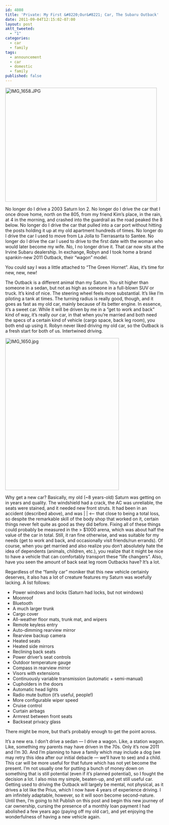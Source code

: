 ```yaml
---
id: 4808
title: 'Private: My First &#8220;Our&#8221; Car, The Subaru Outback'
date: 2011-09-04T12:15:02-07:00
layout: post
aktt_tweeted:
  - "1"
categories:
  - car
  - family
tags:
  - announcement
  - car
  - domestic
  - family
published: false
---
```

<a title="IMG_1658.JPG" href="http://lh3.ggpht.com/-yaEZTgD02Po/TmO9zC_DqpI/AAAAAAAADmI/mY0Kakk1if4/s800/IMG_1658.JPG" rel="lightbox"><img loading="lazy" class="alignnone" title="IMG_1658.JPG" src="http://lh3.ggpht.com/-yaEZTgD02Po/TmO9zC_DqpI/AAAAAAAADmI/mY0Kakk1if4/w480/IMG_1658.JPG" alt="IMG_1658.JPG" width="480" height="360" /></a>

No longer do I drive a 2003 Saturn Ion 2. No longer do I drive the car that I once drove home, north on the 805, from my friend Kim&#8217;s place, in the rain, at 4 in the morning, and crashed into the guardrail as the road peaked the 8 below. No longer do I drive the car that pulled into a car port without hitting the posts holding it up at my old apartment hundreds of times. No longer do I drive the car I used to move from La Jolla to Tierrasanta to Santee. No longer do I drive the car I used to drive to the first date with the woman who would later become my wife. No, I no longer drive it. That car now sits at the Irvine Subaru dealership. In exchange, Robyn and I took home a brand spankin-new 2011 Outback, their &#8220;wagon&#8221; model.

You could say I was a little attached to &#8220;The Green Hornet&#8221;. Alas, it&#8217;s time for new, new, new!

The Outback is a different animal than my Saturn. You sit higher than someone in a sedan, but not as high as someone in a full-blown SUV or truck. It&#8217;s kind of nice. The steering wheel feels more substantial. It&#8217;s like I&#8217;m piloting a tank at times. The turning radius is really good, though, and it goes as fast as my old car, mainly because of its better engine. In essence, it&#8217;s a sweet car. While it will be driven by me in a &#8220;get to work and back&#8221; kind of way, it&#8217;s really _our_ car, in that when you&#8217;re married and both need the specs of a certain kind of vehicle (cargo space, back leg room), you both end up using it. Robyn never liked driving my old car, so the Outback is a fresh start for both of us. Intertwined driving.

<a title="IMG_1650.jpg" href="http://lh6.ggpht.com/-jwbMEOe55GE/TmO8xds9dCI/AAAAAAAADl8/vs0iJbfubDk/s800/IMG_1650.jpg" rel="lightbox"><img loading="lazy" class="alignnone" title="IMG_1650.jpg" src="http://lh6.ggpht.com/-jwbMEOe55GE/TmO8xds9dCI/AAAAAAAADl8/vs0iJbfubDk/w480/IMG_1650.jpg" alt="IMG_1650.jpg" width="360" height="480" /></a>

Why get a new car? Basically, my old (~8 years-old) Saturn was getting on in years and quality. The windshield had a crack, the AC was unreliable, the seats were stained, and it needed new front struts. It had been in an accident (described above), and was | | <&#8211; that close to being a total loss, so despite the remarkable skill of the body shop that worked on it, certain things never felt quite as good as they did before. Fixing all of these things could probably be measured in the > $1000 arena, which was about half the value of the car in total. Still, it ran fine otherwise, and was suitable for my needs (get to work and back, and occasionally visit friends/run errands). Of course, when you get married and also realize you don&#8217;t absolutely hate the idea of dependents (animals, children, etc.), you realize that it might be nice to have a vehicle that can comfortably transport these &#8220;life changers&#8221;. Also, have you seen the amount of back seat leg room Outbacks have? It&#8217;s a lot.

Regardless of the &#8220;family car&#8221; moniker that this new vehicle certainly deserves, it also has a lot of creature features my Saturn was woefully lacking. A list follows:

* Power windows and locks (Saturn had locks, but not windows)
* Moonroof
* Bluetooth
* A much larger trunk
* Cargo cover
* All-weather floor mats, trunk mat, and wipers
* Remote keyless entry
* Auto-dimming rearview mirror
* Rearview backup camera
* Heated seats
* Heated side mirrors
* Reclining back seats
* Power driver&#8217;s seat controls
* Outdoor temperature gauge
* Compass in rearview mirror
* Visors with extensions
* Continuously variable transmission (automatic + semi-manual)
* Cupholders in the doors
* Automatic head lights
* Radio mute button (it&#8217;s useful, people!)
* More configurable wiper speed
* Cruise control
* Curtain airbags
* Armrest between front seats
* Backseat privacy glass

There might be more, but that&#8217;s probably enough to get the point across.

It&#8217;s a new era. I don&#8217;t drive a sedan &#8212; I drive a wagon. Like, a station wagon. Like, something my parents may have driven in the 70s. Only it&#8217;s now 2011 and I&#8217;m 30. And I&#8217;m planning to have a family which may include a dog (we may retry this idea after our initial debacle &#8212; we&#8217;ll have to see) and a child. This car will be more useful for that future which has not yet become the present. I&#8217;m not usually one for putting a bunch of money down on something that is still potential (even if it&#8217;s planned potential), so I fought the decision a lot. I also miss my simple, beaten-up, and yet still useful car. Getting used to driving the Outback will largely be mental, not physical, as it drives a lot like the Prius, which I now have 4 years of experience driving. I am infinitely adaptable, however, so it will soon become second-nature. Until then, I&#8217;m going to hit Publish on this post and begin this new journey of car ownership, cursing the presence of a monthly loan payment I had abolished a few years ago (paying off my old car), and yet enjoying the wonderfulness of having a new vehicle again.
